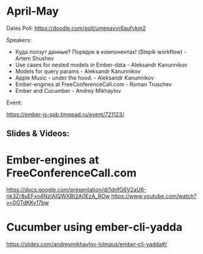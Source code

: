 # April-May

Dates Poll: https://doodle.com/poll/umepavvr6aufvkm2

Speakers:

- Куда ползут данные? Порядок в компонентах! (Stepik workflow) - Artem Shushev
- Use cases for nested models in Ember-data - Aleksandr Kanunnikov
- Models for query params - Aleksandr Kanunnikov
- Apple Music - under the hood. - Aleksandr Kanunnikov
- Ember-engines at FreeConferenceCall.com - Roman Truschev
- Ember and Cucumber - Andrey Mikhaylov

Event:

https://ember-js-spb.timepad.ru/event/721123/

##  Slides & Videos:

# Ember-engines at FreeConferenceCall.com
https://docs.google.com/presentation/d/1dnfG6V2aU6-nk3Zr8uEFxo4NzIAIQWXBt2A0EzA_ROw
https://www.youtube.com/watch?v=0GTdKKv17bw


# Cucumber using ember-cli-yadda
https://slides.com/andreymikhaylov-lolmaus/ember-cli-yadda#/
